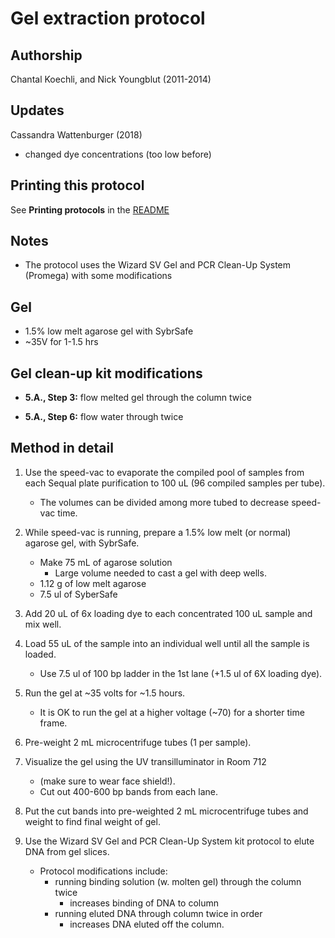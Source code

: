 Gel extraction protocol
=======================

## Authorship

Chantal Koechli, and Nick Youngblut (2011-2014)

## Updates

Cassandra Wattenburger (2018)
* changed dye concentrations (too low before)

## Printing this protocol

See **Printing protocols** in the [README](../README.md#printing-protocols-conversion-of-protocols-to-pdf)

## Notes

* The protocol uses the Wizard SV Gel and PCR Clean-Up System (Promega) with
some modifications


## Gel

* 1.5% low melt agarose gel with SybrSafe
* ~35V for 1-1.5 hrs


## Gel clean-up kit modifications

* __5.A., Step 3:__ flow melted gel through the column twice

* __5.A., Step 6:__ flow water through twice


## Method in detail

1. Use the speed-vac to evaporate the compiled pool of samples from each
Sequal plate purification to 100 uL (96 compiled samples per tube). 
	* The volumes can be divided among more tubed to decrease speed-vac time.

1. While speed-vac is running, prepare a 1.5% low melt (or normal) agarose gel, with
SybrSafe. 
	* Make 75 mL of agarose solution
		* Large volume needed to cast a gel with deep wells. 
	* 1.12 g of low melt agarose
	* 7.5 ul of SyberSafe

1. Add 20 uL of 6x loading dye to each concentrated 100 uL sample and mix well.

1. Load 55 uL of the sample into an individual well until all the sample is loaded. 
	* Use 7.5 ul of 100 bp ladder in the 1st lane (+1.5 ul of 6X loading dye).

1. Run the gel at ~35 volts for ~1.5 hours. 
	* It is OK to run the gel at a higher voltage (~70) for a shorter time frame.

1. Pre-weight 2 mL microcentrifuge tubes (1 per sample).

1. Visualize the gel using the UV transilluminator in Room 712
	* (make sure to wear face shield!).
	* Cut out 400-600 bp bands from each lane. 
	
1. Put the cut bands into pre-weighted 2 mL microcentrifuge tubes and weight to find
final weight of gel.

1. Use the Wizard SV Gel and PCR Clean-Up System kit protocol to elute DNA
from gel slices. 
	* Protocol modifications include:
		* running binding solution (w. molten gel) through the column twice
			* increases binding of DNA to column
		* running eluted DNA through column twice in order 
			* increases DNA eluted off the column.
